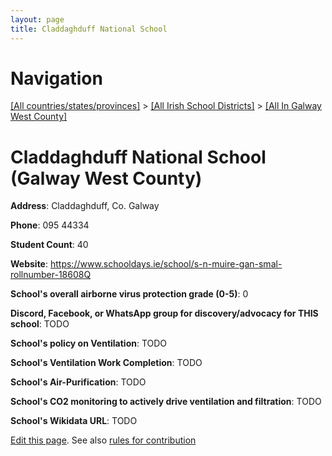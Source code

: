 ```yaml
---
layout: page
title: Claddaghduff National School
---
```

# Navigation

[[All countries/states/provinces]](../../..) > [[All Irish School Districts]](../..) > [[All In Galway West County]](..)

# Claddaghduff National School (Galway West County)

**Address**: Claddaghduff, Co. Galway

**Phone**: 095 44334

**Student Count**: 40

**Website**: <https://www.schooldays.ie/school/s-n-muire-gan-smal-rollnumber-18608Q>

**School's overall airborne virus protection grade (0-5)**: 0

**Discord, Facebook, or WhatsApp group for discovery/advocacy for THIS school**: TODO

**School's policy on Ventilation**: TODO

**School's Ventilation Work Completion**: TODO

**School's Air-Purification**: TODO

**School's CO2 monitoring to actively drive ventilation and filtration**: TODO

**School's Wikidata URL**: TODO


[Edit this page](https://github.com/ventilate-schools/Ireland/edit/main/./Galway_West_County/Claddaghduff_National_School.md). See also [rules for contribution](../../../contribution-rules/)